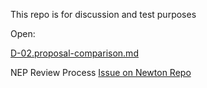 This repo is for discussion and test purposes



Open:



[D-02.proposal-comparison.md](D-02.proposal-comparison.md)



NEP Review Process [Issue on Newton Repo](https://github.com/newtonproject/newtonapp-specs/issues/2)